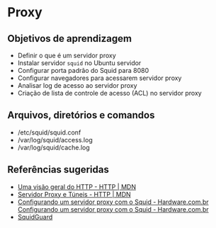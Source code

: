 # Proxy

## Objetivos de aprendizagem

- Definir o que é um servidor proxy
- Instalar servidor `squid` no Ubuntu servidor
- Configurar porta padrão do Squid para 8080
- Configurar navegadores para acessarem servidor proxy
- Analisar log de acesso ao servidor proxy
- Criação de lista de controle de acesso (ACL) no servidor proxy

## Arquivos, diretórios e comandos

- /etc/squid/squid.conf
- /var/log/squid/access.log
- /var/log/squid/cache.log

## Referências sugeridas

- [Uma visão geral do HTTP - HTTP | MDN](https://developer.mozilla.org/pt-BR/docs/Web/HTTP/Overview)
- [Servidor Proxy e Túneis - HTTP | MDN](https://developer.mozilla.org/pt-PT/docs/Web/HTTP/Proxy_servers_and_tunneling)
- [Configurando um servidor proxy com o Squid - Hardware.com.br Configurando um servidor proxy com o Squid - Hardware.com.br](https://www.hardware.com.br/livros/servidores-linux/configurando-servidor-proxy-com-squid.html)
- [SquidGuard](http://www.squidguard.org/)